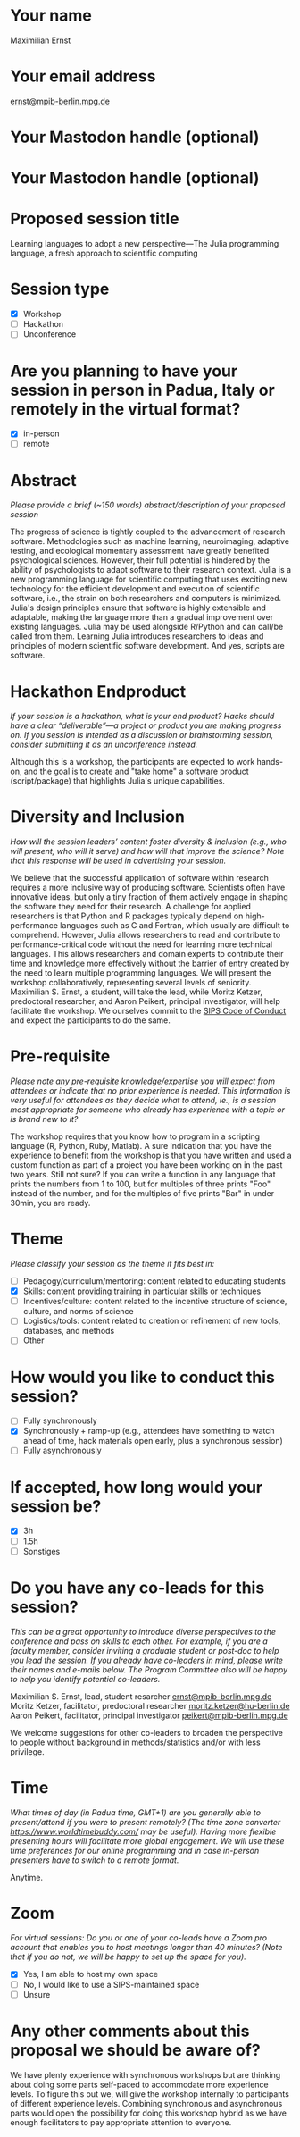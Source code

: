 # Your name

<!--AP: I think Maximilian should be clearly the lead and submit:-->

Maximilian Ernst

# Your email address

ernst@mpib-berlin.mpg.de

# Your Mastodon handle (optional)

# Your Mastodon handle (optional)

# Proposed session title

<!--AP: I have a preference for something catchy, some ideas:-->

Learning languages to adopt a new perspective—The Julia programming language, a fresh approach to scientific computing


# Session type

- [X] Workshop
- [ ] Hackathon
- [ ] Unconference

# Are you planning to have your session in person in Padua, Italy or remotely in the virtual format?

- [X] in-person
- [ ] remote

# Abstract

*Please provide a brief (\~150 words) abstract/description of your proposed session*

<!--AP: Thats short. Make use of `wordcountaddin::text_stats_chr`.-->
<!--AP: Current wordcount is 140.-->

The progress of science is tightly coupled to the advancement of research software.
Methodologies such as machine learning, neuroimaging, adaptive testing, and ecological momentary assessment have greatly benefited psychological sciences.
However, their full potential is hindered by the ability of psychologists to adapt software to their research context.
Julia is a new programming language for scientific computing that uses exciting new technology for the efficient development and execution of scientific software, i.e., the strain on both researchers and computers is minimized.
Julia's design principles ensure that software is highly extensible and adaptable, making the language more than a gradual improvement over existing languages.
Julia may be used alongside R/Python and can call/be called from them.
Learning Julia introduces researchers to ideas and principles of modern scientific software development.
And yes, scripts are software.

# Hackathon Endproduct

*If your session is a hackathon, what is your end product? Hacks should have a clear “deliverable”—a project or product you are making progress on. If you session is intended as a discussion or brainstorming session, consider submitting it as an unconference instead.*

Although this is a workshop, the participants are expected to work hands-on, and the goal is to create and "take home" a software product (script/package) that highlights Julia's unique capabilities.

# Diversity and Inclusion

*How will the session leaders’ content foster diversity & inclusion (e.g., who will present, who will it serve) and how will that improve the science? Note that this response will be used in advertising your session.*

We believe that the successful application of software within research requires a more inclusive way of producing software.
Scientists often have innovative ideas, but only a tiny fraction of them actively engage in shaping the software they need for their research.
A challenge for applied researchers is that Python and R packages typically depend on high-performance languages such as C and Fortran, which usually are difficult to comprehend.
However, Julia allows researchers to read and contribute to performance-critical code without the need for learning more technical languages.
This allows researchers and domain experts to contribute their time and knowledge more effectively without the barrier of entry created by the need to learn multiple programming languages.
We will present the workshop collaboratively, representing several levels of seniority.
Maximilian S. Ernst, a student, will take the lead, while Moritz Ketzer, predoctoral researcher, and Aaron Peikert, principal investigator, will help facilitate the workshop.
We ourselves commit to the [SIPS Code of Conduct](https://improvingpsych.org/sipsinaction/code/) and expect the participants to do the same.
# Pre-requisite

*Please note any pre-requisite knowledge/expertise you will expect from attendees or indicate that no prior experience is needed. This information is very useful for attendees as they decide what to attend, ie., is a session most appropriate for someone who already has experience with a topic or is brand new to it?*

The workshop requires that you know how to program in a scripting language (R, Python, Ruby, Matlab).
A sure indication that you have the experience to benefit from the workshop is that you have written and used a custom function as part of a project you have been working on in the past two years.
Still not sure?
If you can write a function in any language that prints the numbers from 1 to 100, but for multiples of three prints "Foo" instead of the number, and for the multiples of five prints "Bar" in under 30min, you are ready.

# Theme

*Please classify your session as the theme it fits best in:*

  - [ ] Pedagogy/curriculum/mentoring: content related to educating students
  - [X] Skills: content providing training in particular skills or techniques
  - [ ] Incentives/culture: content related to the incentive structure of science, culture, and norms of science
  - [ ] Logistics/tools: content related to creation or refinement of new tools, databases, and methods
  - [ ] Other

# How would you like to conduct this session?

  - [ ] Fully synchronously
  - [X] Synchronously + ramp-up (e.g., attendees have something to watch ahead of time, hack materials open early, plus a synchronous session)
  - [ ] Fully asynchronously

# If accepted, how long would your session be?

  - [X] 3h
  - [ ] 1.5h
  - [ ] Sonstiges

# Do you have any co-leads for this session?

*This can be a great opportunity to introduce diverse perspectives to the conference and pass on skills to each other. For example, if you are a faculty member, consider inviting a graduate student or post-doc to help you lead the session. If you already have co-leaders in mind, please write their names and e-mails below. The Program Committee also will be happy to help you identify potential co-leaders.*

Maximilian S. Ernst, lead, student resarcher <ernst@mpib-berlin.mpg.de>
Moritz Ketzer, facilitator, predoctoral researcher <moritz.ketzer@hu-berlin.de>
Aaron Peikert, facilitator, principal investigator <peikert@mpib-berlin.mpg.de>

<!--I'll ask for feedback on how to phrase this from people who care deeply about inclusion-->

We welcome suggestions for other co-leaders to broaden the perspective to people without background in methods/statistics and/or with less privilege.

# Time

*What times of day (in Padua time, GMT+1) are you generally able to present/attend if you were to present remotely? (The time zone converter https://www.worldtimebuddy.com/ may be useful). Having more flexible presenting hours will facilitate more global engagement. We will use these time preferences for our online programming and in case in-person presenters have to switch to a remote format.*

Anytime.

# Zoom

*For virtual sessions: Do you or one of your co-leads have a Zoom pro account that enables you to host meetings longer than 40 minutes? (Note that if you do not, we will be happy to set up the space for you).*

  - [X] Yes, I am able to host my own space
  - [ ] No, I would like to use a SIPS-maintained space
  - [ ] Unsure

# Any other comments about this proposal we should be aware of?

We have plenty experience with synchronous workshops but are thinking about doing some parts self-paced to accommodate more experience levels.
To figure this out we, will give the workshop internally to participants of different experience levels.
Combining synchronous and asynchronous parts would open the possibility for doing this workshop hybrid as we have enough facilitators to pay appropriate attention to everyone.
